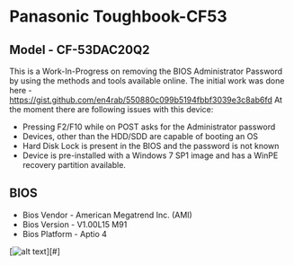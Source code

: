 # Panasonic Toughbook-CF53

## Model - CF-53DAC20Q2

This is a Work-In-Progress on removing the BIOS Administrator Password by using the methods and tools available online. 
The initial work was done here - https://gist.github.com/en4rab/550880c099b5194fbbf3039e3c8ab6fd
At the moment there are following issues with this device:

* Pressing F2/F10 while on POST asks for the Administrator password 
* Devices, other than the HDD/SDD are capable of booting an OS
* Hard Disk Lock is present in the BIOS and the password is not known
* Device is pre-installed with a Windows 7 SP1 image and has a WinPE recovery partition available.

## BIOS

* Bios Vendor - American Megatrend Inc. (AMI)
* Bios Version - V1.00L15 M91
* Bios Platform - Aptio 4

[![alt text](https://github.com/esters/Toughbook-CF53/blob/master/CF53-3LTSA43202.png "Screenshot")][#]
